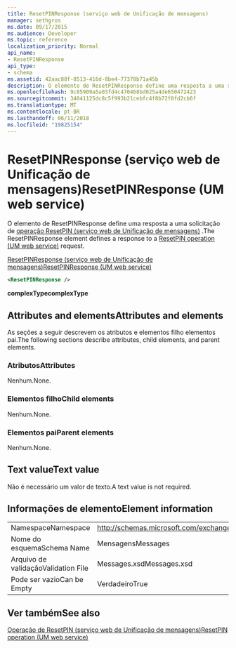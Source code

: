 ```yaml
---
title: ResetPINResponse (serviço web de Unificação de mensagens)
manager: sethgros
ms.date: 09/17/2015
ms.audience: Developer
ms.topic: reference
localization_priority: Normal
api_name:
- ResetPINResponse
api_type:
- schema
ms.assetid: 42aac88f-8513-416d-8be4-77378b71a45b
description: O elemento de ResetPINResponse define uma resposta a uma solicitação do ResetPIN operação (serviço web de Unificação de mensagens).
ms.openlocfilehash: 9c85909a5a03fd4c470468bd025a4de650472423
ms.sourcegitcommit: 34041125dc8c5f993b21cebfc4f8b72f0fd2cb6f
ms.translationtype: MT
ms.contentlocale: pt-BR
ms.lasthandoff: 06/11/2018
ms.locfileid: "19825154"
---
```

# <a name="resetpinresponse-um-web-service"></a><span data-ttu-id="8b330-103">ResetPINResponse (serviço web de Unificação de mensagens)</span><span class="sxs-lookup"><span data-stu-id="8b330-103">ResetPINResponse (UM web service)</span></span>

<span data-ttu-id="8b330-104">O elemento de ResetPINResponse define uma resposta a uma solicitação de [operação ResetPIN (serviço web de Unificação de mensagens)](resetpin-operation-um-web-service.md) .</span><span class="sxs-lookup"><span data-stu-id="8b330-104">The ResetPINResponse element defines a response to a [ResetPIN operation (UM web service)](resetpin-operation-um-web-service.md) request.</span></span> 
  
[<span data-ttu-id="8b330-105">ResetPINResponse (serviço web de Unificação de mensagens)</span><span class="sxs-lookup"><span data-stu-id="8b330-105">ResetPINResponse (UM web service)</span></span>](resetpinresponse-um-web-service.md)
  
```xml
<ResetPINResponse />
```

 <span data-ttu-id="8b330-106">**complexType**</span><span class="sxs-lookup"><span data-stu-id="8b330-106">**complexType**</span></span>
## <a name="attributes-and-elements"></a><span data-ttu-id="8b330-107">Attributes and elements</span><span class="sxs-lookup"><span data-stu-id="8b330-107">Attributes and elements</span></span>

<span data-ttu-id="8b330-108">As seções a seguir descrevem os atributos e elementos filho elementos pai.</span><span class="sxs-lookup"><span data-stu-id="8b330-108">The following sections describe attributes, child elements, and parent elements.</span></span>
  
### <a name="attributes"></a><span data-ttu-id="8b330-109">Atributos</span><span class="sxs-lookup"><span data-stu-id="8b330-109">Attributes</span></span>

<span data-ttu-id="8b330-110">Nenhum.</span><span class="sxs-lookup"><span data-stu-id="8b330-110">None.</span></span>
  
### <a name="child-elements"></a><span data-ttu-id="8b330-111">Elementos filho</span><span class="sxs-lookup"><span data-stu-id="8b330-111">Child elements</span></span>

<span data-ttu-id="8b330-112">Nenhum.</span><span class="sxs-lookup"><span data-stu-id="8b330-112">None.</span></span>
  
### <a name="parent-elements"></a><span data-ttu-id="8b330-113">Elementos pai</span><span class="sxs-lookup"><span data-stu-id="8b330-113">Parent elements</span></span>

<span data-ttu-id="8b330-114">Nenhum.</span><span class="sxs-lookup"><span data-stu-id="8b330-114">None.</span></span>
  
## <a name="text-value"></a><span data-ttu-id="8b330-115">Text value</span><span class="sxs-lookup"><span data-stu-id="8b330-115">Text value</span></span>

<span data-ttu-id="8b330-116">Não é necessário um valor de texto.</span><span class="sxs-lookup"><span data-stu-id="8b330-116">A text value is not required.</span></span>
  
## <a name="element-information"></a><span data-ttu-id="8b330-117">Informações de elemento</span><span class="sxs-lookup"><span data-stu-id="8b330-117">Element information</span></span>

|||
|:-----|:-----|
|<span data-ttu-id="8b330-118">Namespace</span><span class="sxs-lookup"><span data-stu-id="8b330-118">Namespace</span></span>  <br/> |http://schemas.microsoft.com/exchange/services/2006/messages  <br/> |
|<span data-ttu-id="8b330-119">Nome do esquema</span><span class="sxs-lookup"><span data-stu-id="8b330-119">Schema Name</span></span>  <br/> |<span data-ttu-id="8b330-120">Mensagens</span><span class="sxs-lookup"><span data-stu-id="8b330-120">Messages</span></span>  <br/> |
|<span data-ttu-id="8b330-121">Arquivo de validação</span><span class="sxs-lookup"><span data-stu-id="8b330-121">Validation File</span></span>  <br/> |<span data-ttu-id="8b330-122">Messages.xsd</span><span class="sxs-lookup"><span data-stu-id="8b330-122">Messages.xsd</span></span>  <br/> |
|<span data-ttu-id="8b330-123">Pode ser vazio</span><span class="sxs-lookup"><span data-stu-id="8b330-123">Can be Empty</span></span>  <br/> |<span data-ttu-id="8b330-124">Verdadeiro</span><span class="sxs-lookup"><span data-stu-id="8b330-124">True</span></span>  <br/> |
   
## <a name="see-also"></a><span data-ttu-id="8b330-125">Ver também</span><span class="sxs-lookup"><span data-stu-id="8b330-125">See also</span></span>



[<span data-ttu-id="8b330-126">Operação de ResetPIN (serviço web de Unificação de mensagens)</span><span class="sxs-lookup"><span data-stu-id="8b330-126">ResetPIN operation (UM web service)</span></span>](resetpin-operation-um-web-service.md)

